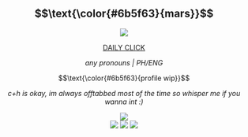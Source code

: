 </p>

<h2 align="center" >
 $$\text{\color{#6b5f63}{mars}}$$
</h2>

<p align="center">
<img src="https://wilardo.crd.co/assets/images/gallery21/6cfc0531.jpg?v=87117d4a"/>

<div align="center">
  
[DAILY CLICK](https://arab.org/click-to-help/) </div>
</p>

<p align="center" >
  <em>any pronouns | PH/ENG </em>
 </p>
 
 <p align="center">
 $$\text{\color{#6b5f63}{profile wip}}$$
 </p>

<p align="center" >
  <em>c+h is okay, im always offtabbed most of the time so whisper me if you wanna int :)</em>
 </p>

<p align="center">
<img src="https://64.media.tumblr.com/ae9951f7a5f63a1debc847c5c5b473ff/05e51809ca144598-8c/s500x750/bc805eac9cb00b1542ead6c7d5c301a608f51bd1.gifv"/>

<br>
<image src="https://64.media.tumblr.com/211e13187cdcd153e98433e250f5e946/05e51809ca144598-75/s100x200/a450da7d57407ead0a3aa26948306310c37e060d.pnj"> <image src="https://64.media.tumblr.com/6c4f8f011adfb8155a43b1d7b500055f/05e51809ca144598-22/s100x200/f1b2c451f25be6d4eb5f6fe23a4eda5910f29537.pnj"> <image src="https://64.media.tumblr.com/ea80ebe686a7de6cc42bd1c2aef9dc9d/05e51809ca144598-7d/s100x200/014436d34a58f1d9fef50a0e71c0630e101c4255.gifv">
